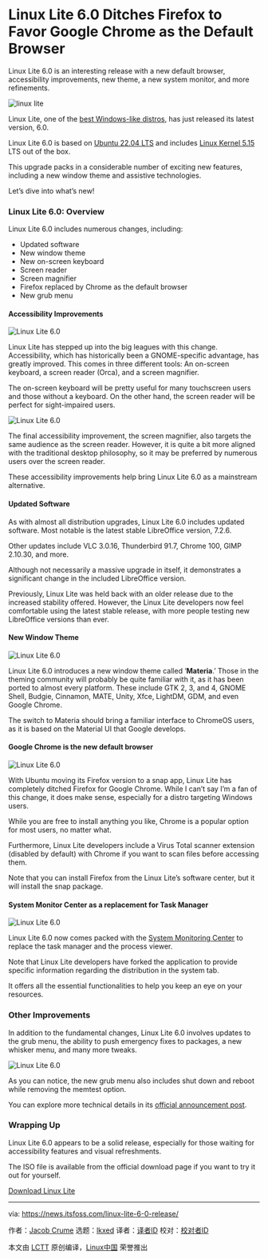 [#]: subject: "Linux Lite 6.0 Ditches Firefox to Favor Google Chrome as the Default Browser"
[#]: via: "https://news.itsfoss.com/linux-lite-6-0-release/"
[#]: author: "Jacob Crume https://news.itsfoss.com/author/jacob/"
[#]: collector: "lkxed"
[#]: translator: "wxy"
[#]: reviewer: " "
[#]: publisher: " "
[#]: url: " "

Linux Lite 6.0 Ditches Firefox to Favor Google Chrome as the Default Browser
======
Linux Lite 6.0 is an interesting release with a new default browser, accessibility improvements, new theme, a new system monitor, and more refinements.

![linux lite][1]

Linux Lite, one of the [best Windows-like distros][2], has just released its latest version, 6.0.

Linux Lite 6.0 is based on [Ubuntu 22.04 LTS][3] and includes [Linux Kernel 5.15][4] LTS out of the box.

This upgrade packs in a considerable number of exciting new features, including a new window theme and assistive technologies.

Let’s dive into what’s new!

### Linux Lite 6.0: Overview

Linux Lite 6.0 includes numerous changes, including:

* Updated software
* New window theme
* New on-screen keyboard
* Screen reader
* Screen magnifier
* Firefox replaced by Chrome as the default browser
* New grub menu

#### Accessibility Improvements

![Linux Lite 6.0][5]

Linux Lite has stepped up into the big leagues with this change. Accessibility, which has historically been a GNOME-specific advantage, has greatly improved. This comes in three different tools: An on-screen keyboard, a screen reader (Orca), and a screen magnifier.

The on-screen keyboard will be pretty useful for many touchscreen users and those without a keyboard. On the other hand, the screen reader will be perfect for sight-impaired users.

![Linux Lite 6.0][6]

The final accessibility improvement, the screen magnifier, also targets the same audience as the screen reader. However, it is quite a bit more aligned with the traditional desktop philosophy, so it may be preferred by numerous users over the screen reader.

These accessibility improvements help bring Linux Lite 6.0 as a mainstream alternative.

#### Updated Software

As with almost all distribution upgrades, Linux Lite 6.0 includes updated software. Most notable is the latest stable LibreOffice version, 7.2.6.

Other updates include VLC 3.0.16, Thunderbird 91.7, Chrome 100, GIMP 2.10.30, and more.

Although not necessarily a massive upgrade in itself, it demonstrates a significant change in the included LibreOffice version.

Previously, Linux Lite was held back with an older release due to the increased stability offered. However, the Linux Lite developers now feel comfortable using the latest stable release, with more people testing new LibreOffice versions than ever.

#### New Window Theme

![Linux Lite 6.0][7]

Linux Lite 6.0 introduces a new window theme called ‘**Materia**.’ Those in the theming community will probably be quite familiar with it, as it has been ported to almost every platform. These include GTK 2, 3, and 4, GNOME Shell, Budgie, Cinnamon, MATE, Unity, Xfce, LightDM, GDM, and even Google Chrome.

The switch to Materia should bring a familiar interface to ChromeOS users, as it is based on the Material UI that Google develops.

#### Google Chrome is the new default browser

![Linux Lite 6.0][8]

With Ubuntu moving its Firefox version to a snap app, Linux Lite has completely ditched Firefox for Google Chrome. While I can’t say I’m a fan of this change, it does make sense, especially for a distro targeting Windows users.

While you are free to install anything you like, Chrome is a popular option for most users, no matter what.

Furthermore, Linux Lite developers include a Virus Total scanner extension (disabled by default) with Chrome if you want to scan files before accessing them.

Note that you can install Firefox from the Linux Lite’s software center, but it will install the snap package.

#### System Monitor Center as a replacement for Task Manager

![Linux Lite 6.0][9]

Linux Lite 6.0 now comes packed with the [System Monitoring Center][10] to replace the task manager and the process viewer.

Note that Linux Lite developers have forked the application to provide specific information regarding the distribution in the system tab.

It offers all the essential functionalities to help you keep an eye on your resources.

### Other Improvements

In addition to the fundamental changes, Linux Lite 6.0 involves updates to the grub menu, the ability to push emergency fixes to packages, a new whisker menu, and many more tweaks.

![Linux Lite 6.0][11]

As you can notice, the new grub menu also includes shut down and reboot while removing the memtest option.

You can explore more technical details in its [official announcement post][12].

### Wrapping Up

Linux Lite 6.0 appears to be a solid release, especially for those waiting for accessibility features and visual refreshments.

The ISO file is available from the official download page if you want to try it out for yourself.

[Download Linux Lite][13]

--------------------------------------------------------------------------------

via: https://news.itsfoss.com/linux-lite-6-0-release/

作者：[Jacob Crume][a]
选题：[lkxed][b]
译者：[译者ID](https://github.com/译者ID)
校对：[校对者ID](https://github.com/校对者ID)

本文由 [LCTT](https://github.com/LCTT/TranslateProject) 原创编译，[Linux中国](https://linux.cn/) 荣誉推出

[a]: https://news.itsfoss.com/author/jacob/
[b]: https://github.com/lkxed
[1]: https://news.itsfoss.com/wp-content/uploads/2022/06/linux-lite-6.jpg
[2]: https://itsfoss.com/windows-like-linux-distributions/
[3]: https://news.itsfoss.com/ubuntu-22-04-release/
[4]: https://news.itsfoss.com/linux-kernel-5-15-release/
[5]: https://news.itsfoss.com/wp-content/uploads/2022/05/Screen-Reader-Linux-Lite-6.0.png
[6]: https://news.itsfoss.com/wp-content/uploads/2022/06/linux-lite-accessibility.png
[7]: https://news.itsfoss.com/wp-content/uploads/2022/05/Materia-Linux-Lite-6.0.png
[8]: https://news.itsfoss.com/wp-content/uploads/2022/05/Chrome-Linux-Lite-6.0.png
[9]: https://news.itsfoss.com/wp-content/uploads/2022/05/system-monitoring-center-linux-lite.png
[10]: https://itsfoss.com/system-monitoring-center/
[11]: https://news.itsfoss.com/wp-content/uploads/2022/06/grub-linux-lite-6.png
[12]: https://www.linuxliteos.com/forums/release-announcements/linux-lite-6-0-final-released/
[13]: https://www.linuxliteos.com/download.php#current
